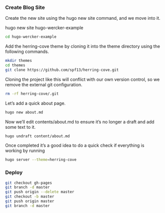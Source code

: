 ### Create Blog Site  
Create the new site using the hugo new site command, and we move into it.  

hugo new site hugo-wercker-example  

``` bash  
cd hugo-wercker-example  
``` 

Add the herring-cove theme by cloning it into the theme directory using the following commands.  

``` bash  
mkdir themes
cd themes
git clone https://github.com/spf13/herring-cove.git
```
Cloning the project like this will conflict with our own version control, so we remove the external git configuration.  

``` bash  
rm -rf herring-cove/.git
```  
Let’s add a quick about page.  

``` bash  
hugo new about.md  
```

Now we’ll edit contents/about.md to ensure it’s no longer a draft and add some text to it.

``` bash
hugo undraft content/about.md  
```


Once completed it’s a good idea to do a quick check if everything is working by running

``` bash  
hugo server --theme=herring-cove  
```

### Deploy  

``` bash  
git checkout gh-pages
git branch -d master
git push origin --delete master
git checkout -b master
git push origin master
git branch -d master
```

